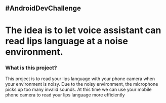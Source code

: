 ## #AndroidDevChallenge
# The idea is to let voice assistant can read lips language at a noise environment.
### What is this project?
This project is to read your lips language with your phone camera when your environment is noisy. Due to the noisy environment, the microphone picks up too many invalid sounds. At this time we can use your mobile phone camera to read your lips language more efficiently
